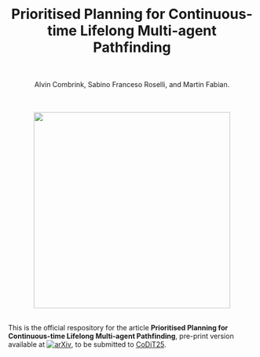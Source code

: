 
<br>
<h1 align="center">Prioritised Planning for Continuous-time Lifelong Multi-agent Pathfinding</h1>
<br>

<p align="center">
  Alvin Combrink, Sabino Franceso Roselli, and Martin Fabian.
</p>
<br>
<br>
<div style="text-align: center;">
  <img src="https://github.com/user-attachments/assets/ff1a58d8-1cb6-4d22-b0fd-753a2656581f" width="400">
</div>

<br> 

This is the official respository for the article **Prioritised Planning for Continuous-time Lifelong Multi-agent Pathfinding**, pre-print version available at [![arXiv](https://img.shields.io/badge/arXiv-1234.56789-B31B1B.svg)](https://arxiv.org/abs/2503.13175), to be submitted to [CoDiT25](https://www.codit2025.org/).
